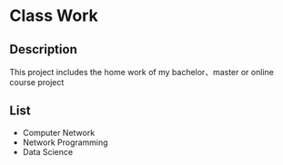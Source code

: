 # Class Work

## Description
This project includes the home work of my bachelor、master or online course project

## List
- Computer Network
- Network Programming
- Data Science